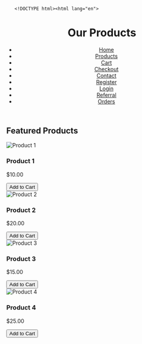 
       <!DOCTYPE html><html lang="en">
<head>
    <meta charset="UTF-8">
    <meta name="viewport" content="width=device-width, initial-scale=1.0">
    <title>Products - Lakshmi Store</title>
    <link rel="stylesheet" href="styles.css">
    <script src="https://cdnjs.cloudflare.com/ajax/libs/font-awesome/6.0.0/js/all.min.js" defer></script>
    <script src="script.js" defer></script>
</head>
<body>
    <header>
        <h1>Our Products</h1>
        <nav>
            <ul>
                <li><a href="index.html"><i class="fa fa-home"></i> Home</a></li>
                <li><a href="products.html"><i class="fa fa-box"></i> Products</a></li>
                <li><a href="cart.html"><i class="fa fa-shopping-cart"></i> Cart</a></li>
                <li><a href="checkout.html"><i class="fa fa-credit-card"></i> Checkout</a></li>
                <li><a href="contact.html"><i class="fa fa-envelope"></i> Contact</a></li>
                <li><a href="register.html"><i class="fa fa-user-plus"></i> Register</a></li>
                <li><a href="login.html"><i class="fa fa-sign-in-alt"></i> Login</a></li>
                <li><a href="referral.html"><i class="fa fa-share"></i> Referral</a></li>
                <li><a href="orders.html"><i class="fa fa-list"></i> Orders</a></li>
            </ul>
        </nav>
    </header><section id="product-list">
    <h2>Featured Products</h2>
    <div class="product">
        <img src="images/product1.jpg" alt="Product 1">
        <h3>Product 1</h3>
        <p>$10.00</p>
        <button onclick="addToCart('Product 1', 10)">Add to Cart</button>
    </div>
    <div class="product">
        <img src="images/product2.jpg" alt="Product 2">
        <h3>Product 2</h3>
        <p>$20.00</p>
        <button onclick="addToCart('Product 2', 20)">Add to Cart</button>
    </div>
    <div class="product">
        <img src="images/product3.jpg" alt="Product 3">
        <h3>Product 3</h3>
        <p>$15.00</p>
        <button onclick="addToCart('Product 3', 15)">Add to Cart</button>
    </div>
    <div class="product">
        <img src="images/product4.jpg" alt="Product 4">
        <h3>Product 4</h3>
        <p>$25.00</p>
        <button onclick="addToCart('Product 4', 25)">Add to Cart</button>
    </div>
</section>

</body>
</html>
